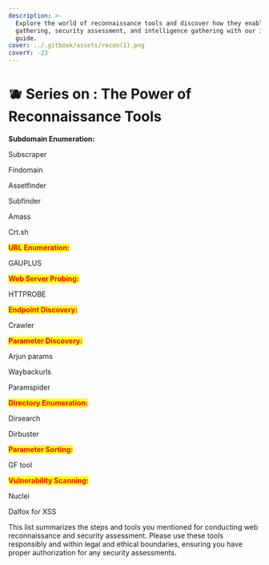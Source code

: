 ```yaml
---
description: >-
  Explore the world of reconnaissance tools and discover how they enable data
  gathering, security assessment, and intelligence gathering with our in-depth
  guide.
cover: ../.gitbook/assets/recon(1).png
coverY: -23
---
```


# 🫐 Series on : The Power of Reconnaissance Tools

**Subdomain Enumeration:**

Subscraper

Findomain

Assetfinder

Subfinder

Amass

Crt.sh

<mark style="color:red;">**URL Enumeration:**</mark>

&#x20;GAUPLUS

<mark style="color:red;">**Web Server Probing:**</mark>&#x20;

HTTPROBE

<mark style="color:red;">**Endpoint Discovery:**</mark>&#x20;

Crawler

<mark style="color:red;">**Parameter Discovery:**</mark>&#x20;

&#x20;Arjun params

Waybackurls

Paramspider

<mark style="color:red;">**Directory Enumeration:**</mark>&#x20;

Dirsearch

Dirbuster

<mark style="color:red;">**Parameter Sorting:**</mark>

&#x20;GF tool

<mark style="color:red;">**Vulnerability Scanning:**</mark>&#x20;

Nuclei&#x20;

Dalfox for XSS

This list summarizes the steps and tools you mentioned for conducting web reconnaissance and security assessment. Please use these tools responsibly and within legal and ethical boundaries, ensuring you have proper authorization for any security assessments.

